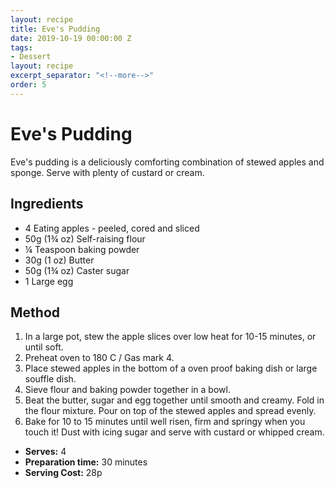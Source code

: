 ```yaml
---
layout: recipe
title: Eve's Pudding
date: 2019-10-19 00:00:00 Z
tags:
- Dessert
layout: recipe
excerpt_separator: "<!--more-->"
order: 5
---
```


# Eve's Pudding

Eve's pudding is a deliciously comforting combination of stewed apples and sponge. Serve with plenty of custard or cream.

<!--more-->



## Ingredients

- 4 Eating apples - peeled, cored and sliced
- 50g (1¾ oz) Self-raising flour
- &frac14; Teaspoon baking powder
- 30g (1 oz) Butter
- 50g (1¾ oz) Caster sugar
- 1 Large egg

## Method

1. In a large pot, stew the apple slices over low heat for 10-15 minutes, or until soft.
2. Preheat oven to 180 C / Gas mark 4.
3. Place stewed apples in the bottom of a oven proof baking dish or large souffle dish.
4. Sieve flour and baking powder together in a bowl.
5. Beat the butter, sugar and egg together until smooth and creamy. Fold in the flour mixture. Pour on top of the stewed apples and spread evenly.
6. Bake for 10 to 15 minutes until well risen, firm and springy when you touch it! Dust with icing sugar and serve with custard or whipped cream.

- **Serves:** 4
- **Preparation time:** 30 minutes
- **Serving Cost:** 28p
